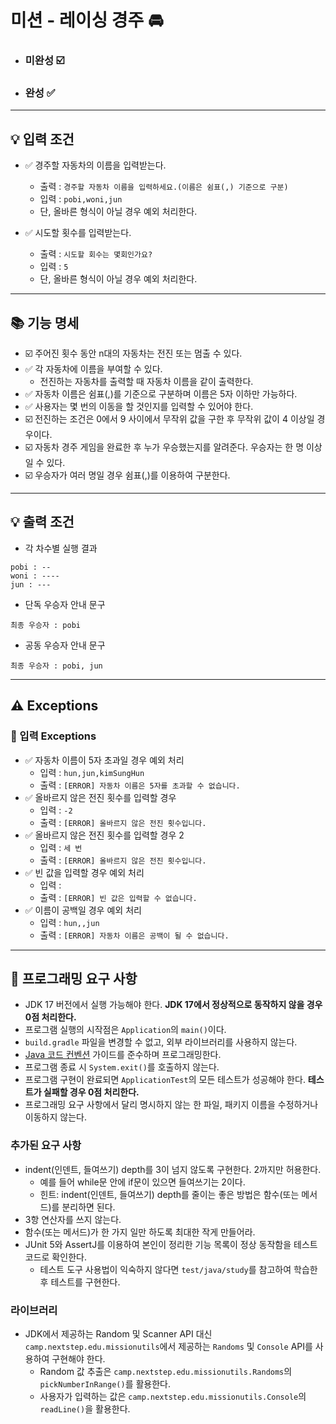 # 미션 - 레이싱 경주 🚘

- ### 미완성 ☑️
- ### 완성 ✅


---
## 💡 입력 조건

- ✅ 경주할 자동차의 이름을 입력받는다.
    - 출력 : `경주할 자동차 이름을 입력하세요.(이름은 쉼표(,) 기준으로 구분)`
    - 입력 : `pobi,woni,jun`
    - 단, 올바른 형식이 아닐 경우 예외 처리한다.

- ✅ 시도할 횟수를 입력받는다.
    - 출력 : `시도할 회수는 몇회인가요?`
    - 입력 : `5`
    - 단, 올바른 형식이 아닐 경우 예외 처리한다.

---


## 📚 기능 명세
- ☑️ 주어진 횟수 동안 n대의 자동차는 전진 또는 멈출 수 있다.
- ✅ 각 자동차에 이름을 부여할 수 있다.
  - 전진하는 자동차를 출력할 때 자동차 이름을 같이 출력한다.
- ✅ 자동차 이름은 쉼표(,)를 기준으로 구분하며 이름은 5자 이하만 가능하다.
- ✅ 사용자는 몇 번의 이동을 할 것인지를 입력할 수 있어야 한다.
- ☑️ 전진하는 조건은 0에서 9 사이에서 무작위 값을 구한 후 무작위 값이 4 이상일 경우이다.
- ☑️ 자동차 경주 게임을 완료한 후 누가 우승했는지를 알려준다. 우승자는 한 명 이상일 수 있다.
- ☑️ 우승자가 여러 명일 경우 쉼표(,)를 이용하여 구분한다.


---
## 💡 출력 조건
- 각 차수별 실행 결과

```
pobi : --
woni : ----
jun : ---
```

- 단독 우승자 안내 문구

```
최종 우승자 : pobi
```

- 공동 우승자 안내 문구

```
최종 우승자 : pobi, jun
```

---
## ⚠️ Exceptions
### 📕 입력 Exceptions
- ✅ 자동차 이름이 5자 초과일 경우 예외 처리
  - 입력 : `hun,jun,kimSungHun`
  - 출력 : `[ERROR] 자동차 이름은 5자를 초과할 수 없습니다. `
- ✅ 올바르지 않은 전진 횟수를 입력할 경우
  - 입력 : `-2`
  - 출력 : `[ERROR] 올바르지 않은 전진 횟수입니다. `
- ✅ 올바르지 않은 전진 횟수를 입력할 경우 2
  - 입력 : `세 번`
  - 출력 : `[ERROR] 올바르지 않은 전진 횟수입니다. `
- ✅ 빈 값을 입력할 경우 예외 처리
  - 입력 : ` `
  - 출력 : `[ERROR] 빈 값은 입력할 수 없습니다. `
- ✅ 이름이 공백일 경우 예외 처리
  - 입력 : `hun,,jun`
  - 출력 : `[ERROR] 자동차 이름은 공백이 될 수 없습니다. `



---


## 🎯 프로그래밍 요구 사항

- JDK 17 버전에서 실행 가능해야 한다. **JDK 17에서 정상적으로 동작하지 않을 경우 0점 처리한다.**
- 프로그램 실행의 시작점은 `Application`의 `main()`이다.
- `build.gradle` 파일을 변경할 수 없고, 외부 라이브러리를 사용하지 않는다.
- [Java 코드 컨벤션](https://github.com/woowacourse/woowacourse-docs/tree/master/styleguide/java) 가이드를 준수하며 프로그래밍한다.
- 프로그램 종료 시 `System.exit()`를 호출하지 않는다.
- 프로그램 구현이 완료되면 `ApplicationTest`의 모든 테스트가 성공해야 한다. **테스트가 실패할 경우 0점 처리한다.**
- 프로그래밍 요구 사항에서 달리 명시하지 않는 한 파일, 패키지 이름을 수정하거나 이동하지 않는다.

### 추가된 요구 사항

- indent(인덴트, 들여쓰기) depth를 3이 넘지 않도록 구현한다. 2까지만 허용한다.
  - 예를 들어 while문 안에 if문이 있으면 들여쓰기는 2이다.
  - 힌트: indent(인덴트, 들여쓰기) depth를 줄이는 좋은 방법은 함수(또는 메서드)를 분리하면 된다.
- 3항 연산자를 쓰지 않는다.
- 함수(또는 메서드)가 한 가지 일만 하도록 최대한 작게 만들어라.
- JUnit 5와 AssertJ를 이용하여 본인이 정리한 기능 목록이 정상 동작함을 테스트 코드로 확인한다.
  - 테스트 도구 사용법이 익숙하지 않다면 `test/java/study`를 참고하여 학습한 후 테스트를 구현한다.

### 라이브러리

- JDK에서 제공하는 Random 및 Scanner API 대신 `camp.nextstep.edu.missionutils`에서 제공하는 `Randoms` 및 `Console` API를 사용하여 구현해야 한다.
  - Random 값 추출은 `camp.nextstep.edu.missionutils.Randoms`의 `pickNumberInRange()`를 활용한다.
  - 사용자가 입력하는 값은 `camp.nextstep.edu.missionutils.Console`의 `readLine()`을 활용한다.
